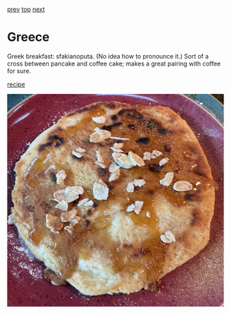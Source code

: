 [prev](ghana.md)
[top](../index.md)
[next](grenada.md)
# Greece

Greek breakfast: sfakianoputa. (No idea how to pronounce it.) Sort of
a cross between pancake and coffee cake; makes a great pairing with
coffee for sure.

[recipe](https://www.lemonandolives.com/sfakianopita-cretan-cheese-pie-nuts-honey/)

![breakfast](images/greece.jpeg)
